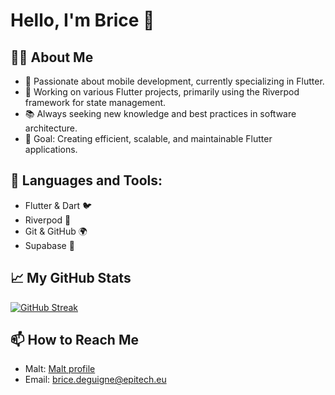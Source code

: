 # Hello, I'm Brice 👋

## 👨‍💻 About Me

- 🌱 Passionate about mobile development, currently specializing in Flutter.
- 🔭 Working on various Flutter projects, primarily using the Riverpod framework for state management.
- 📚 Always seeking new knowledge and best practices in software architecture.
- 🎯 Goal: Creating efficient, scalable, and maintainable Flutter applications.

## 🚀 Languages and Tools:

- Flutter & Dart 🐦
- Riverpod 🔄
- Git & GitHub 🌍
- Supabase 🚀

## 📈 My GitHub Stats

[![GitHub Streak](https://streak-stats.demolab.com?user=bdeguigne&theme=dark&hide_border=true)](https://git.io/streak-stats)

## 📫 How to Reach Me

- Malt: [Malt profile](https://www.malt.fr/profile/bricedeguigne)
- Email: brice.deguigne@epitech.eu
